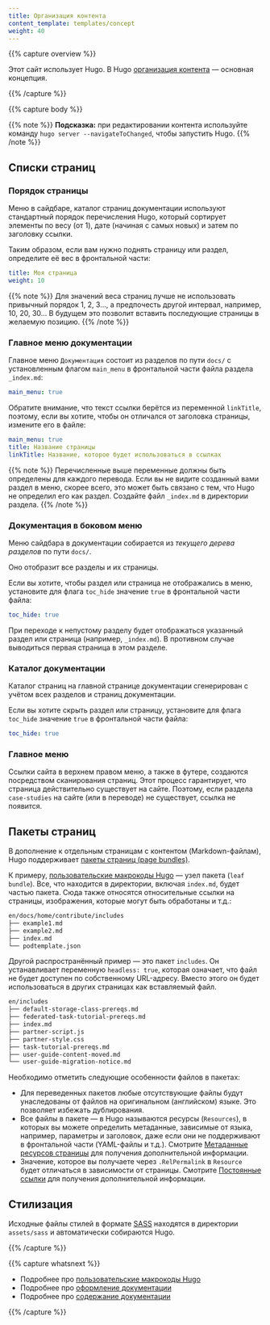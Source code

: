 ```yaml
---
title: Организация контента
content_template: templates/concept
weight: 40
---
```


{{% capture overview %}}

Этот сайт использует Hugo. В Hugo
[организация контента](https://gohugo.io/content-management/organization/) —
основная концепция.

{{% /capture %}}

{{% capture body %}}

{{% note %}} **Подсказка:** при редактировании контента используйте команду
`hugo server --navigateToChanged`, чтобы запустить Hugo. {{% /note %}}

## Списки страниц

### Порядок страницы

Меню в сайдбаре, каталог страниц документации используют стандартный порядок
перечисления Hugo, который сортирует элементы по весу (от 1), дате (начиная с
самых новых) и затем по заголовку ссылки.

Таким образом, если вам нужно поднять страницу или раздел, определите её вес в
фронтальной части:

```yaml
title: Моя страница
weight: 10
```

{{% note %}} Для значений веса страниц лучше не использовать привычный порядок
1, 2, 3..., а предпочесть другой интервал, например, 10, 20, 30... В будущем это
позволит вставить последующие страницы в желаемую позицию. {{% /note %}}

### Главное меню документации

Главное меню `Документация` состоит из разделов по пути `docs/` с установленным
флагом `main_menu` в фронтальной части файла раздела `_index.md`:

```yaml
main_menu: true
```

Обратите внимание, что текст ссылки берётся из переменной `linkTitle`, поэтому,
если вы хотите, чтобы он отличался от заголовка страницы, измените его в файле:

```yaml
main_menu: true
title: Название страницы
linkTitle: Название, которое будет использоваться в ссылках
```

{{% note %}} Перечисленные выше переменные должны быть определены для каждого
перевода. Если вы не видите созданный вами раздел в меню, скорее всего, это
может быть связано с тем, что Hugo не определил его как раздел. Создайте файл
`_index.md` в директории раздела. {{% /note %}}

### Документация в боковом меню

Меню сайдбара в документации собирается из _текущего дерева разделов_ по пути
`docs/`.

Оно отобразит все разделы и их страницы.

Если вы хотите, чтобы раздел или страница не отображались в меню, установите для
флага `toc_hide` значение `true` в фронтальной части файла:

```yaml
toc_hide: true
```

При переходе к непустому разделу будет отображаться указанный раздел или
страница (например, `_index.md`). В противном случае выводиться первая страница
в этом разделе.

### Каталог документации

Каталог страниц на главной странице документации сгенерирован с учётом всех
разделов и страниц документации.

Если вы хотите скрыть раздел или страницу, установите для флага `toc_hide`
значение `true` в фронтальной части файла:

```yaml
toc_hide: true
```

### Главное меню

Ссылки сайта в верхнем правом меню, а также в футере, создаются посредством
сканирования страниц. Этот процесс гарантирует, что страница действительно
существует на сайте. Поэтому, если раздела `case-studies` на сайте (или в
переводе) не существует, ссылка не появится.

## Пакеты страниц

В дополнение к отдельным страницам с контентом (Markdown-файлам), Hugo
поддерживает
[пакеты страниц (page bundles)](https://gohugo.io/content-management/page-bundles/).

К примеру,
[пользовательские макрокоды Hugo](/docs/contribute/style/hugo-shortcodes/) —
узел пакета (`leaf bundle`). Все, что находится в директории, включая
`index.md`, будет частью пакета. Сюда также относятся относительные ссылки на
страницы, изображения, которые могут быть обработаны и т.д.:

```bash
en/docs/home/contribute/includes
├── example1.md
├── example2.md
├── index.md
└── podtemplate.json
```

Другой распространённый пример — это пакет `includes`. Он устанавливает
переменную `headless: true`, которая означает, что файл не будет доступен по
собственному URL-адресу. Вместо этого он будет использоваться в других страницах
как вставляемый файл.

```bash
en/includes
├── default-storage-class-prereqs.md
├── federated-task-tutorial-prereqs.md
├── index.md
├── partner-script.js
├── partner-style.css
├── task-tutorial-prereqs.md
├── user-guide-content-moved.md
└── user-guide-migration-notice.md
```

Необходимо отметить следующие особенности файлов в пакетах:

- Для переведенных пакетов любые отсутствующие файлы будут унаследованы от
  файлов на оригинальном (английском) языке. Это позволяет избежать
  дублирования.
- Все файлы в пакете — в Hugo называются ресурсы (`Resources`), в которых вы
  можете определить метаданные, зависимые от языка, например, параметры и
  заголовок, даже если они не поддерживают в фронтальной части (YAML-файлы и
  т.д.). Смотрите
  [Метаданные ресурсов страницы](https://gohugo.io/content-management/page-resources/#page-resources-metadata)
  для получения дополнительной информации.
- Значение, которое вы получаете через `.RelPermalink` в `Resource` будет
  отличаться в зависимости от страницы. Смотрите
  [Постоянные ссылки](https://gohugo.io/content-management/urls/#permalinks) для
  получения дополнительной информации.

## Стилизация

Исходные файлы стилей в формате [SASS](https://sass-lang.com/) находятся в
директории `assets/sass` и автоматически собираются Hugo.

{{% /capture %}}

{{% capture whatsnext %}}

- Подробнее про
  [пользовательские макрокоды Hugo](/ru/docs/contribute/style/hugo-shortcodes/)
- Подробнее про [оформление документации](/ru/docs/contribute/style/style-guide)
- Подробнее про
  [содержание документации](/ru/docs/contribute/style/content-guide)

{{% /capture %}}
